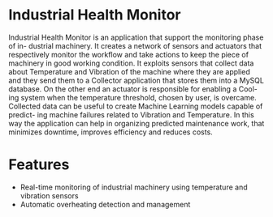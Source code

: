 # Industrial Health Monitor
Industrial Health Monitor is an application that support the monitoring phase of in-
dustrial machinery. It creates a network of sensors and actuators that respectively monitor
the workflow and take actions to keep the piece of machinery in good working condition.
It exploits sensors that collect data about Temperature and Vibration of the machine
where they are applied and they send them to a Collector application that stores them
into a MySQL database. On the other end an actuator is responsible for enabling a Cool-
ing system when the temperature threshold, chosen by user, is overcame.
Collected data can be useful to create Machine Learning models capable of predict-
ing machine failures related to Vibration and Temperature. In this way the application
can help in organizing predicted maintenance work, that minimizes downtime, improves
efficiency and reduces costs.

# Features
*	Real-time monitoring of industrial machinery using temperature and vibration sensors
*	Automatic overheating detection and management

